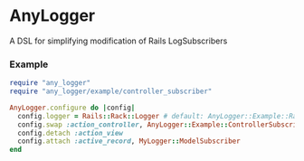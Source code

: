 # AnyLogger

A DSL for simplifying modification of Rails LogSubscribers

### Example

```ruby
require "any_logger"
require "any_logger/example/controller_subscriber"

AnyLogger.configure do |config|
  config.logger = Rails::Rack::Logger # default: AnyLogger::Example::RackLogger
  config.swap :action_controller, AnyLogger::Example::ControllerSubscriber
  config.detach :action_view
  config.attach :active_record, MyLogger::ModelSubscriber
end
```
